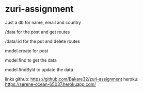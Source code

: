 # zuri-assignment
Just a db for name, email and country

/data for the post and get routes

/data/:id for the put and delete routes


model.create for post

model.find to get the data

model.findById to update the data

links
github: https://github.com/Bakare32/zuri-assignment
heroku: https://serene-ocean-65037.herokuapp.com/
